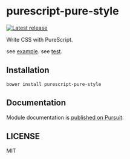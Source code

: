 # purescript-pure-style

[![Latest release](http://img.shields.io/github/release/oreshinya/purescript-pure-style.svg)](https://github.com/oreshinya/purescript-pure-style/releases)

Write CSS with PureScript.

see [example](https://github.com/oreshinya/purescript-cherry/blob/master/example/Main.purs).
see [test](https://github.com/oreshinya/purescript-pure-style/blob/master/test/Main.purs).

## Installation

```
bower install purescript-pure-style
```

## Documentation

Module documentation is [published on Pursuit](http://pursuit.purescript.org/packages/purescript-pure-style).

## LICENSE

MIT
